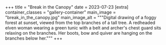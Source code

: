 +++
title = "Break in the Canopy"
date = 2023-07-23
[extra]
container_classes = "gallery-container"
main_image = "break_in_the_canopy.jpg"
main_image_alt = """Digital drawing of a foggy forest at sunset,
viewed from the top branches of a tall tree.
A redheaded elven woman wearing a green tunic
with a belt and archer's chest guard sits relaxing on the branches.
Her boots, bow and quiver are hanging on the branches below her."""
+++

